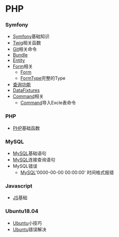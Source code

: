 # PHP
### Symfony
- [Symfony](Symfony/Symfony.md)基础知识
- [Twig](Symfony/Twig.md)相关函数
- [Git](Symfony/Git.md)相关命令
- [Bundle](Symfony/Bundle.md)
- [Entity](Symfony/Entity.md)
- [Form](Symfony/Form.md)相关
	- [Form](Symfony/Form.md)
	- [FormType](Symfony/FormType.md)完整的Type
- [查询功能](Symfony/Check.md)
- [DataFixtures](Symfony/Fixtures.md)
- [Command]()相关
	- [Command](Symfony/CommandExcle.md)导入Excle表命令
### PHP
- [PHP](PHP/PHP.md)基础函数
### MySQL
- [MySQL](MySQL/MySQL.md)基础语句
- [MySQL](MySQL/Join.md)连接查询语句
- MySQL错误
	- [MySQL](MySQL/zerotime.md)'0000-00-00 00:00:00' 时间格式报错
### Javascript
- [JS](JS/Javascript.md)基础
### Ubuntu18.04
- [Ubuntu](Ubuntu/Ubuntu.md)小技巧
- [Ubuntu](Ubuntu/error.md)错误解决
 
